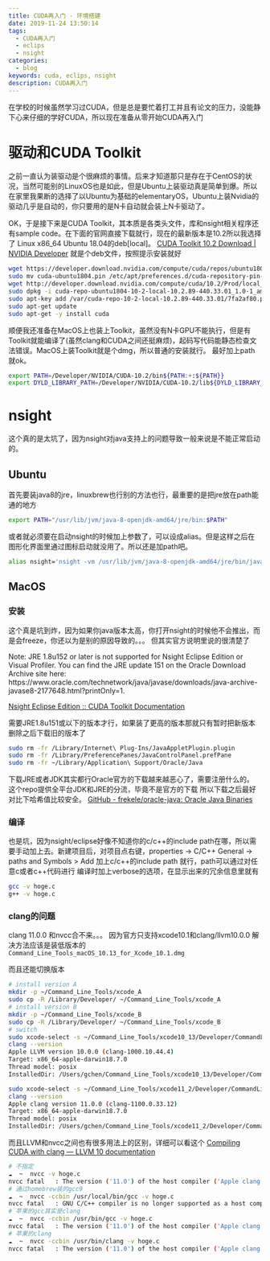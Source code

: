 ```yaml
---
title: CUDA再入门 - 环境搭建
date: 2019-11-24 13:50:14
tags:
  - CUDA再入门
  - eclips
  - nsight
categories:
  - blog
keywords: cuda, eclips, nsight
description: CUDA再入门
---
```

在学校的时候虽然学习过CUDA，但是总是要忙着打工并且有论文的压力，没能静下心来仔细的学好CUDA，所以现在准备从零开始CUDA再入门
<!-- more -->

<!-- toc -->
# 驱动和CUDA Toolkit

之前一直认为装驱动是个很麻烦的事情。后来才知道那只是存在于CentOS的状况，当然可能别的LinuxOS也是如此，但是Ubuntu上装驱动真是简单到爆。所以在家里我果断的选择了以Ubuntu为基础的elementaryOS，Ubuntu上装Nvidia的驱动几乎是自动的，你只要用的是N卡自动就会装上N卡驱动了。

OK，于是接下来是CUDA Toolkit，其本质是各类头文件，库和nsight相关程序还有sample code。在下面的官网直接下载就行，现在的最新版本是10.2所以我选择了 Linux x86_64 Ubuntu 18.04的deb[local]。
[CUDA Toolkit 10.2 Download \| NVIDIA Developer](https://developer.nvidia.com/cuda-downloads)
就是个deb文件，按照提示安装就好

```bash
wget https://developer.download.nvidia.com/compute/cuda/repos/ubuntu1804/x86_64/cuda-ubuntu1804.pin
sudo mv cuda-ubuntu1804.pin /etc/apt/preferences.d/cuda-repository-pin-600
wget http://developer.download.nvidia.com/compute/cuda/10.2/Prod/local_installers/cuda-repo-ubuntu1804-10-2-local-10.2.89-440.33.01_1.0-1_amd64.deb
sudo dpkg -i cuda-repo-ubuntu1804-10-2-local-10.2.89-440.33.01_1.0-1_amd64.deb
sudo apt-key add /var/cuda-repo-10-2-local-10.2.89-440.33.01/7fa2af80.pub
sudo apt-get update
sudo apt-get -y install cuda
```

顺便我还准备在MacOS上也装上Toolkit，虽然没有N卡GPU不能执行，但是有Toolkit就能编译了(虽然clang和CUDA之间还挺麻烦)，起码写代码能静态检查文法错误。MacOS上装Toolkit就是个dmg，所以普通的安装就行。
最好加上path就ok。

```bash
export PATH=/Developer/NVIDIA/CUDA-10.2/bin${PATH:+:${PATH}}
export DYLD_LIBRARY_PATH=/Developer/NVIDIA/CUDA-10.2/lib${DYLD_LIBRARY_PATH:+:${DYLD_LIBRARY_PATH}}
```

# nsight

这个真的是太坑了，因为nsight对java支持上的问题导致一般来说是不能正常启动的。

## Ubuntu

首先要装java8的jre，linuxbrew也行别的方法也行，最重要的是把jre放在path能通的地方
```bash
export PATH="/usr/lib/jvm/java-8-openjdk-amd64/jre/bin:$PATH"
```
或者就必须要在启动nsight的时候加上参数了，可以设成alias。但是这样之后在图形化界面里通过图标启动就没用了。所以还是加path吧。
```bash
alias nsight='nsight -vm /usr/lib/jvm/java-8-openjdk-amd64/jre/bin/java'
```

## MacOS

### 安装
这个真是坑到炸，因为如果你java版本太高，你打开nsight的时候他不会推出，而是会freeze，你还以为是别的原因导致的。。。
但其实官方说明里说的很清楚了

<div class="tip">
Note: JRE 1.8u152 or later is not supported for Nsight Eclipse Edition or Visual Profiler. You can find the JRE update 151 on the Oracle Download Archive site here: https://www.oracle.com/technetwork/java/javase/downloads/java-archive-javase8-2177648.html?printOnly=1.
</div>

[Nsight Eclipse Edition :: CUDA Toolkit Documentation](https://docs.nvidia.com/cuda/nsight-eclipse-edition-getting-started-guide/index.html)

需要JRE1.8u151或以下的版本才行，如果装了更高的版本那就只有暂时把新版本删除之后下载旧的版本了

```bash
sudo rm -fr /Library/Internet\ Plug-Ins/JavaAppletPlugin.plugin
sudo rm -fr /Library/PreferencePanes/JavaControlPanel.prefPane
sudo rm -fr ~/Library/Application\ Support/Oracle/Java
```

下载JRE或者JDK其实都行Oracle官方的下载越来越恶心了，需要注册什么的。
这个repo提供全平台JDK和JRE的分流，毕竟不是官方的下载 所以下载之后最好对比下哈希值比较安全。
[GitHub - frekele/oracle-java: Oracle Java Binaries](https://github.com/frekele/oracle-java)

### 编译
也是坑，因为nsight/eclipse好像不知道你的c/c++的include path在哪，所以需要手动加上去。新建项目后，对项目点右键，properties -> C/C++ General -> paths and Symbols > Add
加上c/c++的include path 就行，path可以通过对任意c或者c++代码进行
编译时加上verbose的选项，在显示出来的冗余信息里就有

```bash
gcc -v hoge.c
g++ -v hoge.c
```

### clang的问题

clang 11.0.0 和nvcc合不来。。。
因为官方只支持xcode10.1和clang/llvm10.0.0
解决方法应该是装低版本的 `Command_Line_Tools_macOS_10.13_for_Xcode_10.1.dmg`

而且还能切换版本
```bash
# install version A
mkdir -p ~/Command_Line_Tools/xcode_A
sudo cp -R /Library/Developer/ ~/Command_Line_Tools/xcode_A
# install version B
mkdir -p ~/Command_Line_Tools/xcode_B
sudo cp -R /Library/Developer/ ~/Command_Line_Tools/xcode_B
# switch
sudo xcode-select -s ~/Command_Line_Tools/xcode10_13/Developer/CommandLineTools
clang --version
Apple LLVM version 10.0.0 (clang-1000.10.44.4)
Target: x86_64-apple-darwin18.7.0
Thread model: posix
InstalledDir: /Users/gchen/Command_Line_Tools/xcode10_13/Developer/CommandLineTools/usr/bin

sudo xcode-select -s ~/Command_Line_Tools/xcode11_2/Developer/CommandLineTools
clang --version
Apple clang version 11.0.0 (clang-1100.0.33.12)
Target: x86_64-apple-darwin18.7.0
Thread model: posix
InstalledDir: /Users/gchen/Command_Line_Tools/xcode11_2/Developer/CommandLineTools/usr/bin
```

而且LLVM和nvcc之间也有很多用法上的区别，详细可以看这个
[Compiling CUDA with clang — LLVM 10 documentation](https://llvm.org/docs/CompileCudaWithLLVM.html)

```bash
# 不指定
☁  ~  nvcc -v hoge.c
nvcc fatal   : The version ('11.0') of the host compiler ('Apple clang') is not supported
# 通过homebrew装的gcc9
☁  ~  nvcc -ccbin /usr/local/bin/gcc -v hoge.c
nvcc fatal   : GNU C/C++ compiler is no longer supported as a host compiler on Mac OS X.
# 苹果的gcc其实是clang
☁  ~  nvcc -ccbin /usr/bin/gcc -v hoge.c
nvcc fatal   : The version ('11.0') of the host compiler ('Apple clang') is not supported
# 苹果的clang
☁  ~  nvcc -ccbin /usr/bin/clang -v hoge.c
nvcc fatal   : The version ('11.0') of the host compiler ('Apple clang') is not supported
```
